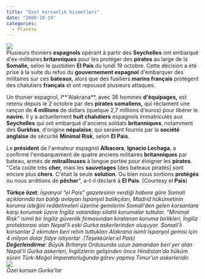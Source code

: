 ```yaml
---
title: "Özel korsanlık hizmetleri"
date: "2009-10-19"
categories: 
  - Planéte
---
```


![](../uploads/image/zug_24.jpg)  
Plusieurs thoniers **espagnols** opérant à partir des **Seychelles** ont embarqué d'ex-militaires **britanniques** pour les protéger des **pirates** au large de la **Somalie,** selon le quotidien **El Pais** du lundi 19 octobre. Cette décision a été prise à la suite du refus du **gouvernement espagnol** d'embarquer des militaires sur ces **bateaux**, alors que des fusiliers **marins français** protègent des chalutiers **français** et ont repoussé plusieurs attaques.  
  
Un thonier espagnol, l**'Alakrana**, avec 36 hommes **d'équipages,** est retenu depuis le 2 octobre par des **pirates somaliens,** qui réclament une rançon de **4 millions** de dollars (quelque 2,7 millions d'euros) pour libérer le **navire.** Il y a actuellement **huit chalutiers** espagnols immatriculés aux **Seychelles** qui ont embarqué d'anciens soldats **britanniques**, notamment des **Gurkhas**, d'origine **népalaise**, qui seraient fournis par la **société anglaise** de sécurité **Minimal Risk**, selon **El Pais**.  
  
Le **président** de l'armateur espagnol **Albacora**, **Ignacio Lechaga**, a confirmé l'embarquement de quatre anciens militaires **britanniques** par bateau, armés de **mitrailleuses** à longue portée pour éloigner les **pirates**. "Cela coûte très **cher,** mais les **sauvetages** \[des bateaux piratés\] sont encore plus **chers**. C'était la seule **solution**. Ou bien nous sortions **protégés** ou nous arrêtions de **pêcher**", a-t-il déclaré à **El Pais**. (Courtesy el **Pais**)  
  
**Türkçe özet**: _İspanyol “el Pais” gazetesinin verdiği habere göre Somali açıklarında ton balığı avlayan İspanyol balıkçıları, Madrid hükümetinin koruma isteğini reddetmeleri üzerine gemilerini Somali’den gelen korsanlara karşı korumak üzere İngiliz vatandaşı silahlı korumalar tuttular. “Minimal Risk” isimli bir İngiliz güvenlik firmasından kiralanan koruma birlikleri, İngiliz protektorası olan Nepal’li eski Gurka askerlerinden oluşuyor. Somali’li korsanlar 2 ekimden beri rehin tuttukları Alakrana isimli İspanyol gemisi için 4 milyon dolar fidye istiyorlar .(Teşekkürler:el Pais)  
**Değerlendirme**: Büyük Britanya Ordusunda uzun zamandan beri yer alan  Nepal’li Gurka askerleri, İngilizlerin gelişinden önce Hindistan’da hüküm süren Türk-Moğol İmparatorluğunda görev yapmış Timur’un askerleridir.    
![](../uploads/image/VS7O5BCAGEEEPICADTJHCYCAPP5PSKCAGS67ALCAV4A1D4CAD22VD0CABTC5EUCAOFCDLICAJR60BDCA8XH2NICAL1Z117CAWOZA4UCAT7OJ3ACAW8L7LMCAMOOUR3CA3JYEU4CA3GOLYHCASKD1OVCA9WAX99.jpg)  
Özel korsan Gurka'lar_
